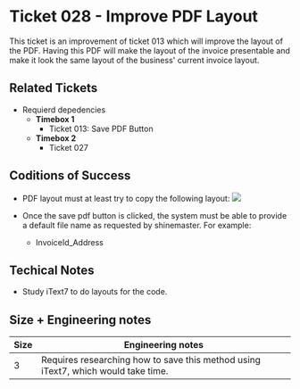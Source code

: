 Ticket 028 - Improve PDF Layout
=======================
This ticket is an improvement of ticket 013 which will improve the layout of the PDF. Having this PDF will make the layout of the invoice presentable and make it look the same layout of the business' current invoice layout.


Related Tickets
---------------
* Requierd depedencies
    * **Timebox 1**
        * Ticket 013: Save PDF Button
    * **Timebox 2**
        * Ticket 027

Coditions of Success
--------------------
* PDF layout must at least try to copy the following layout:
![](https://i.imgur.com/LBkCYqj.png)

* Once the save pdf button is clicked, the system must be able to provide a default file name as requested by shinemaster. For example:
    * InvoiceId_Address



Techical Notes
--------------
* Study iText7 to do layouts for the code.

Size + Engineering notes
----------------------
| Size | Engineering notes | 
| -------- | -------- |
|  3  | Requires researching how to save this method using iText7, which would take time.| 
